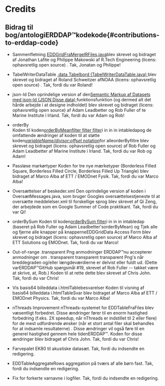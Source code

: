 # Credits

## Bidrag til bog/antologiERDDAP™kodekode{#contributions-to-erddap-code} 
* Sammenfletning
    [EDDGridFraMergeIRFiles.java](/docs/server-admin/datasets#eddgridfrommergeirfiles)blev skrevet og bidraget af Jonathan Lafite og Philippe Makowski af R.Tech Engineering (licens: ophavsretlig open source) . Tak, Jonatan og Philippe&#33;
     
* TabelWriterDataTable
    [.data Tabelbord (TabelWriterDataTable.java) ](https://coastwatch.pfeg.noaa.gov/erddap/tabledap/documentation.html#fileType)blev skrevet og bidraget af Roland Schweitzer afNOAA  (licens: ophavsretlig open source) . Tak, fordi du var Roland&#33;
     
* json-ld
Den oprindelige version af den[Semantic Markup af Datasets med json-ld (JSON Disse data) ](/docs/server-admin/additional-information#json-ld)funktionsfunktion (og dermed alt det hårde arbejde i at designe indholdet) blev skrevet og bidraget (licens: ophavsretlig open source) af Adam Leadbetter og Rob Fuller of te Marine Institute i Irland. Tak, fordi du var Adam og Rob&#33;
     
*   orderBy  
Koden til koden[orderByMeanfilter filter filter](https://coastwatch.pfeg.noaa.gov/erddap/tabledap/documentation.html#orderByMean)i in in in intabledapog de omfattende ændringer af koden til at støtte koden[_variableName/divisor:offset_ notation](https://coastwatch.pfeg.noaa.gov/erddap/tabledap/documentation.html#orderByDivisorOptions)for alleorderByfiltre blev skrevet og bidraget (licens: ophavsretlig open source) af Rob Fuller og Adam Leadbetter af Marine Institute i Irland. Tak, fordi du var Rob og Adam&#33;
     
* Passløse markørtyper
Koden for tre nye mærketyper (Borderless Filled Square, Borderless Filled Circle, Borderless Filled Up Triangle) blev bidraget af Marco Alba af ETT / EMODnet Fysik. Tak, fordi du var Marco Alba&#33;
     
* Oversættelser af beskeder.xml
Den oprindelige version af koden i OversætMessages.java, som bruger Googles oversættelsestjeneste til at oversætte meddelelser.xml til forskellige sprog blev skrevet af Qi Zeng, der arbejdede som en Google Summer of Code praktikant. Tak, fordi du var Qi&#33;
     
*   orderBySum
Koden til koden[orderBySum filter](https://coastwatch.pfeg.noaa.gov/erddap/tabledap/documentation.html#orderBySum)i in in in intabledap  (baseret på Rob Fuller og Adam Leadbetter'sorderByMean) og Tjek alle og fjerne alle knapper på knapperneEDDGridData Access Form blev skrevet og bidraget (licens: ophavsretlig open source) af Marco Alba af ETT Solutions og EMODnet. Tak, fordi du var Marco&#33;
     
* Out-of-range .transparent Png anmodninger
    ERDDAP™nu accepterer anmodninger om . transparent transparent transparent Png's når breddegraden og/eller længdeværdierne er delvist eller fuldt ud. (Dette varERDDAP™GitHub spørgsmål #19, skrevet af Rob Fuller -- takket være at skrive, at, Rob.) Koden til at rette dette blev skrevet af Chris John. Tak, fordi du var Chris&#33;
     
* Vis basis64 billeddata i.htmlTablebesvarelser
Koden til visning af basis64 billeddata i.htmlTableSvar blev bidraget af Marco Alba af ETT / EMODnet Physics. Tak, fordi du var Marco Alba&#33;
     
* nThreads Improvement
nThreads-systemet for EDDTableFraFiles blev væsentligt forbedret. Disse ændringer fører til en enorm hastighed forbedring (f.eks. 2X speedup, når nThreads er indstillet til 2 eller flere) for de mest udfordrende ønsker (når et stort antal filer skal behandles for at indsamle resultaterne) . Disse ændringer vil også føre til en generel hastighed gennem hele tidenERDDAP™. Koden for disse ændringer blev bidraget af Chris John. Tak, fordi du var Chris&#33;

* Farvepalet EK80 til akustiske datasæt. Tak, fordi du indsendte en redigering.

* EDDTableAggregateRows aggregation på tværs af alle børn fast. Tak, fordi du indsendte en redigering.

* Fix for forkerte varnavne i logfiler. Tak, fordi du indsendte en redigering.
